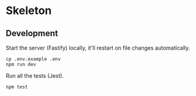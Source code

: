 # Skeleton

## Development

Start the server (Fastify) locally, it'll restart on file changes automatically.

```shell
cp .env.example .env
npm run dev
```

Run all the tests (Jest).

```shell
npm test
```
